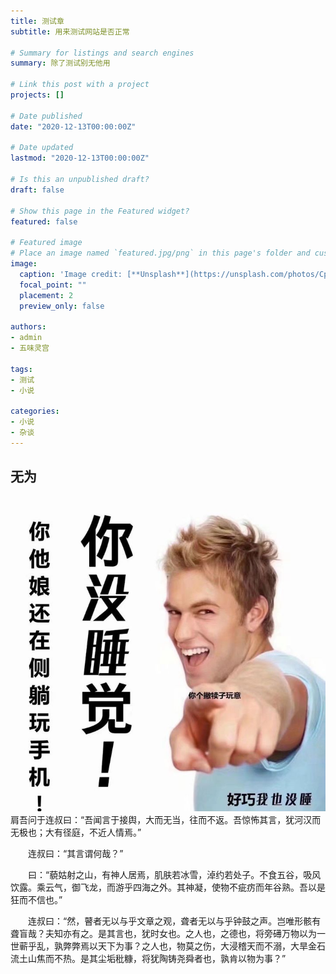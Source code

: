 ```yaml
---
title: 测试章
subtitle: 用来测试网站是否正常

# Summary for listings and search engines
summary: 除了测试别无他用

# Link this post with a project
projects: []

# Date published
date: "2020-12-13T00:00:00Z"

# Date updated
lastmod: "2020-12-13T00:00:00Z"

# Is this an unpublished draft?
draft: false

# Show this page in the Featured widget?
featured: false

# Featured image
# Place an image named `featured.jpg/png` in this page's folder and customize its options here.
image:
  caption: 'Image credit: [**Unsplash**](https://unsplash.com/photos/CpkOjOcXdUY)'
  focal_point: ""
  placement: 2
  preview_only: false

authors:
- admin
- 五味灵宫

tags:
- 测试
- 小说

categories:
- 小说
- 杂谈
---
```


## 无为

![Example image](/static/1.jpg)
肩吾问于连叔曰：“吾闻言于接舆，大而无当，往而不返。吾惊怖其言，犹河汉而无极也；大有径庭，不近人情焉。”

　　连叔曰：“其言谓何哉？”

　　曰：“藐姑射之山，有神人居焉，肌肤若冰雪，淖约若处子。不食五谷，吸风饮露。乘云气，御飞龙，而游乎四海之外。其神凝，使物不疵疠而年谷熟。吾以是狂而不信也。”

　　连叔曰：“然，瞽者无以与乎文章之观，聋者无以与乎钟鼓之声。岂唯形骸有聋盲哉？夫知亦有之。是其言也，犹时女也。之人也，之德也，将旁礡万物以为一世蕲乎乱，孰弊弊焉以天下为事？之人也，物莫之伤，大浸稽天而不溺，大旱金石流土山焦而不热。是其尘垢秕糠，将犹陶铸尧舜者也，孰肯以物为事？”
